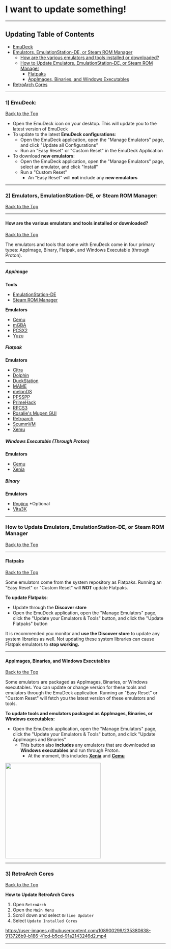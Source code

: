 # I want to update something!

***

## Updating Table of Contents

- [EmuDeck](#1-emudeck)
- [Emulators, EmulationStation-DE, or Steam ROM Manager](#2-emulators-emulationstation-de-or-steam-rom-manager)
    - [How are the various emulators and tools installed or downloaded?](#how-are-the-various-emulators-and-tools-installed-or-downloaded)
    - [How to Update Emulators, EmulationStation-DE, or Steam ROM Manager](#how-to-update-emulators-emulationstation-de-or-steam-rom-manager)
        - [Flatpaks](#flatpaks)
        - [AppImages, Binaries, and Windows Executables](#appimages-binaries-and-windows-executables)
- [RetroArch Cores](#3-retroarch-cores)

***

### 1) EmuDeck: 
[Back to the Top](#updating-table-of-contents)

* Open the EmuDeck icon on your desktop. This will update you to the latest version of EmuDeck
* To update to the latest **EmuDeck configurations**: 
    * Open the EmuDeck application, open the "Manage Emulators" page, and click "Update all Configurations"
    * Run an "Easy Reset" or "Custom Reset" in the EmuDeck Application
* To download **new emulators**:
    * Open the EmuDeck application, open the "Manage Emulators" page, select an emulator, and click "Install"
    * Run a "Custom Reset"
        * An "Easy Reset" will **not** include any **new emulators**  

***

### 2) Emulators, EmulationStation-DE, or Steam ROM Manager:
[Back to the Top](#updating-table-of-contents)

***

#### How are the various emulators and tools installed or downloaded?
[Back to the Top](#updating-table-of-contents)

The emulators and tools that come with EmuDeck come in four primary types: AppImage, Binary, Flatpak, and Windows Executable (through Proton).

***

##### AppImage

**Tools**

* [EmulationStation-DE](https://gitlab.com/es-de/emulationstation-de/-/blob/master/FAQ.md)
* [Steam ROM Manager](https://github.com/SteamGridDB/steam-rom-manager) 

**Emulators**

* [Cemu](https://cemu.info/)
* [mGBA](https://mgba.io/)
* [PCSX2](https://pcsx2.net/)
* [Yuzu](https://yuzu-emu.org/)

##### Flatpak

**Emulators**

* [Citra](https://citra-emu.org/)
* [Dolphin](https://dolphin-emu.org/)
* [DuckStation](https://www.duckstation.org/)
* [MAME](https://www.mamedev.org/)
* [melonDS](https://melonds.kuribo64.net/)
* [PPSSPP](https://www.ppsspp.org/)
* [PrimeHack](https://forums.dolphin-emu.org/Thread-fork-primehack-fps-controls-and-more-for-metroid-prime)
* [RPCS3](https://rpcs3.net/)
* [Rosalie's Mupen GUI](https://github.com/Rosalie241/RMG)
* [Retroarch](https://github.com/libretro/RetroArch/)
* [ScummVM](https://www.scummvm.org/)
* [Xemu](https://xemu.app/)

##### Windows Executable (Through Proton)

**Emulators**

* [Cemu](https://cemu.info/)
* [Xenia](https://xenia.jp/)

##### Binary

**Emulators**

* [Ryujinx](https://ryujinx.org/) *Optional
* [Vita3K](https://vita3k.org/)

***

### How to Update Emulators, EmulationStation-DE, or Steam ROM Manager
[Back to the Top](#updating-table-of-contents)

***

#### Flatpaks
[Back to the Top](#updating-table-of-contents)

Some emulators come from the system repository as Flatpaks. Running an "Easy Reset" or "Custom Reset" will **NOT** update Flatpaks.

**To update Flatpaks**: 
* Update through the **Discover store**
* Open the EmuDeck application, open the "Manage Emulators" page, click the "Update your Emulators & Tools" button, and click the "Update Flatpaks" button 


It is recommended you monitor and **use the Discover store** to update any system libraries as well. Not updating these system libraries can cause Flatpak emulators to **stop working.**

***

#### AppImages, Binaries, and Windows Executables
[Back to the Top](#updating-table-of-contents)

Some emulators are packaged as AppImages, Binaries, or Windows executables. You can update or change version for these tools and emulators through the EmuDeck application. Running an "Easy Reset" or "Custom Reset" will fetch you the latest version of these emulators and tools.

**To update tools and emulators packaged as AppImages, Binaries, or Windows executables:**
   * Open the EmuDeck application, open the "Manage Emulators" page, click the "Update your Emulators & Tools" button, and click "Update AppImages and Binaries"
       * This button also **includes** any emulators that are downloaded as **Windows executables** and run through Proton. 
           * At the moment, this includes [**Xenia**](https://github.com/dragoonDorise/EmuDeck/wiki/Xenia) and [**Cemu**](https://github.com/dragoonDorise/emuDeck/wiki/cemu)

<img src="https://user-images.githubusercontent.com/108900299/235380491-f574ba11-8aa6-47b5-8cca-71fdc4e70f86.png" height=300>


***

### 3) RetroArch Cores
[Back to the Top](#updating-table-of-contents)

**How to Update RetroArch Cores**

1. Open `RetroArch`
2. Open the `Main Menu`
3. Scroll down and select `Online Updater`
4. Select `Update Installed Cores`

https://user-images.githubusercontent.com/108900299/235380638-913726b9-b186-41cd-b5cd-91a2143246d2.mp4

***